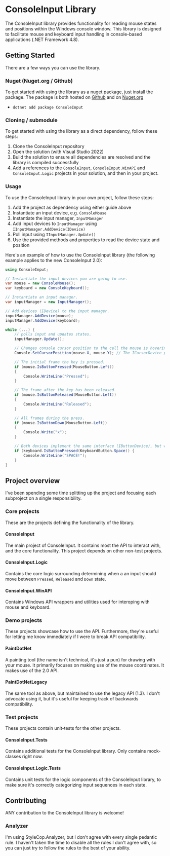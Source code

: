 # ConsoleInput Library
The ConsoleInput library provides functionality for reading mouse states and positions within the Windows console window. This library is designed to facilitate mouse and keyboard input handling in console-based applications (.NET Framework 4.8).

## Getting Started
There are a few ways you can use the library.

### Nuget (Nuget.org / Github)
To get started with using the library as a nuget package, just install the package.
The package is both hosted on [Github](https://github.com/krestenlaust/ConsoleInput/pkgs/nuget/ConsoleInput) and on [Nuget.org](https://www.nuget.org/packages/ConsoleInput)

  - `dotnet add package ConsoleInput`

### Cloning / submodule
To get started with using the library as a direct dependency, follow these steps:

 1. Clone the ConsoleInput repository
 2. Open the solution (with Visual Studio 2022)
 3. Build the solution to ensure all dependencies are resolved and the library is compiled successfully
 4. Add a references to the `ConsoleInput`, `ConsoleInput.WinAPI` and `ConsoleInput.Logic` projects in your solution, and then in your project.

### Usage
To use the ConsoleInput library in your own project, follow these steps:

 1. Add the project as dependency using either guide above
 2. Instantiate an input device, e.g. `ConsoleMouse`
 3. Instantiate the input manager, `InputManager`
 4. Add input devices to `InputManager` using `IInputManager.AddDevice(IDevice)`
 5. Poll input using `IInputManager.Update()`
 6. Use the provided methods and properties to read the device state and position

Here's an example of how to use the ConsoleInput library (the following example applies to the new ConsoleInput 2.0):

```csharp
using ConsoleInput;

// Instantiate the input devices you are going to use.
var mouse = new ConsoleMouse();
var keyboard = new ConsoleKeyboard();

// Instantiate an input manager.
var inputManager = new InputManager();

// Add devices (IDevice) to the input manager.
inputManager.AddDevice(mouse);
inputManager.AddDevice(keyboard);

while (...) {
    // polls input and updates states.
    inputManager.Update();

    // Changes console cursor position to the cell the mouse is hovering over.
    Console.SetCursorPosition(mouse.X, mouse.Y); // The ICursorDevice provides `short X` and `short Y` properties.

    // The initial frame the key is pressed.
	if (mouse.IsButtonPressed(MouseButton.Left))
    {
        Console.WriteLine("Pressed");
    }

    // The frame after the key has been released.
    if (mouse.IsButtonReleased(MouseButton.Left))
    {
        Console.WriteLine("Released");
    }

    // All frames during the press.
    if (mouse.IsButtonDown(MouseButton.Left))
    {
        Console.Write("x");
    }

    // Both devices implement the same interface (IButtonDevice), but with different enums (button options). This keeps the API simple.
    if (keyboard.IsButtonPressed(KeyboardButton.Space)) {
        Console.WriteLine("SPACE!");
    }
}
```

## Project overview
I've been spending some time splitting up the project and focusing each subproject on a single responsibility.

### Core projects
These are the projects defining the functionality of the library.

#### ConsoleInput
The main project of ConsoleInput. It contains most the API to interact with, and the core functionality. This project depends on other non-test projects.

#### ConsoleInput.Logic
Contains the core logic surrounding determining when a an input should move between `Pressed`, `Released` and `Down` state.

#### ConsoleInput.WinAPI
Contains Windows API wrappers and utilities used for interoping with mouse and keyboard.

### Demo projects
These projects showcase how to use the API. Furthermore, they're useful for letting me know immediately if I were to break API compatibility.

#### PaintDotNet
A painting tool (the name isn't technical, it's just a pun) for drawing with your mouse. It primarily focuses on making use of the mouse coordinates.
It makes use of the 2.0 API.

#### PaintDotNetLegacy
The same tool as above, but maintained to use the legacy API (1.3). I don't advocate using it, but it's useful for keeping track of backwards compatibility.

### Test projects
These projects contain unit-tests for the other projects.

#### ConsoleInput.Tests
Contains additional tests for the ConsoleInput library. Only contains mock-classes right now.

#### ConsoleInput.Logic.Tests
Contains unit tests for the logic components of the ConsoleInput library, to make sure it's correctly categorizing input sequences in each state.

## Contributing
ANY contribution to the ConsoleInput library is welcome!

### Analyzer
I'm using StyleCop.Analyzer, but I don't agree with every single pedantic rule. I haven't taken the time to disable all the rules I don't agree with, so you can just try to follow the rules to the best of your ability.